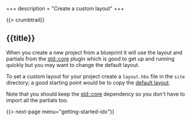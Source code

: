 +++
description = "Create a custom layout"
+++

{{> crumbtrail}}

## {{title}}

When you create a new project from a blueprint it will use the layout and partials from the [std::core][] plugin which is good to get up and running quickly but you may want to change the default layout.

To set a custom layout for your project create a `layout.hbs` file in the `site` directory; a good starting point would be to copy the [default layout][].

Note that you should keep the [std::core][] dependency so you don't have to import all the partials too.

{{> next-page menu="getting-started-idx"}}

[std::core]: https://github.com/uwe-app/plugins/tree/master/std/core
[default layout]: https://github.com/uwe-app/plugins/blob/master/std/core/layouts/main.hbs
